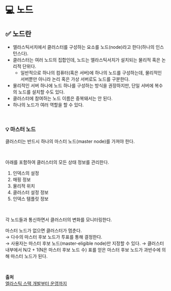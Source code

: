 # 💻 노드

## ✅ 노드란
- 엘라스틱서치에서 클러스터를 구성하는 요소를 노드(node)라고 한다(하나의 인스턴스다).  
- 클러스터는 여러 노드의 집합인데, 노드는 엘라스틱서치가 설치되는 물리적 혹은 논리적 단위다.
  - 일반적으로 하나의 컴퓨터(혹은 서버)에 하나의 노드를 구성하는데, 물리적인 서버뿐만 아니라 논리 혹은 가상 서버로도 노드를 구분한다.
- 물리적인 서버 하나에 노드 하나를 구성하는 방식을 권장하지만, 단일 서버에 복수의 노드를 설치할 수도 있다.
- 클러스터에 참여하는 노드 이름은 중복돼서는 안 된다.
- 하나의 노드가 여러 역할을 할 수 있다.

<br>

### 💡 마스터 노드
클러스터는 반드시 하나의 마스터 노드(master node)를 가져야 한다.

<br>

아래를 포함하여 클러스터의 모든 상태 정보를 관리한다.
1. 인덱스의 설정
2. 매핑 정보
3. 물리적 위치
4. 클러스터 설정 정보
5. 인덱스 템플릿 정보

<br>

각 노드들과 통신하면서 클러스터의 변화를 모니터링한다.

마스터 노드가 없으면 클러스터가 멈춘다.  
→ 다수의 마스터 후보 노드가 투표를 통해 결정한다.  
→ 사용자는 마스터 후보 노드(master-eligible node)만 지정할 수 있다.
→ 클러스터 내부에서 N/2 + 1(N은 마스터 후보 노드 수) 표를 얻은 마스터 후보 노드가 과반수에 의해 마스터 노드가 된다.

<br>

**출처**  
[엘라스틱 스택 개발부터 운영까지](https://product.kyobobook.co.kr/detail/S000001932755)